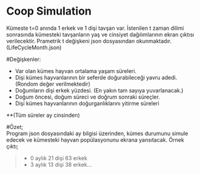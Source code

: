 # Coop Simulation

Kümeste t=0 anında 1 erkek ve 1 dişi tavşan var. İstenilen t zaman dilimi sonrasında kümesteki tavşanların yaş ve cinsiyet dağılımlarının ekran çıktısı verilecektir.
Prametrik t değişkeni json dosyasından okunmaktadır. (LifeCycleMonth.json) 

#Değişkenler:

   - Var olan kümes hayvan ortalama yaşam süreleri.
   - Dişi kümes hayvanlarının bir seferde doğurabileceği yavru adedi. (Rondom değer verilmektedir)
   - Doğumların dişi erkek yüzdesi. (En yakın tam sayıya yuvarlanacak.)
   - Doğum öncesi, doğum süreci ve doğrum sonraki süreçler.
   - Dişi kümes hayvanlarının doğurganlıklarını yitirme süreleri

**(Tüm süreler ay cinsinden)

#Özet;   
Program json dosyasındaki ay bilgisi üzerinden, kümes durumunu simule edecek ve  kümesteki hayvan popülasyonunu ekrana yansıtacak.  Örnek çıktı;
   
   
   > - 0 aylık 21 dişi 63 erkek
   > - 3 aylık 13  dişi 38  erkek...
